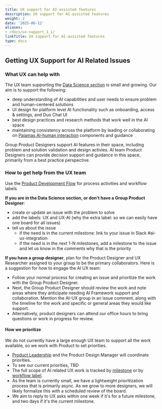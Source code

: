 ```yaml
---
title: UX support for AI-assisted features
description: UX support for AI-assisted features
weight: 2
date: '2025-06-12'
aliases:
- /docs/ux-support_1_1/
linkTitle: UX support for AI-assisted features
type: docs
---
```


## Getting UX Support for AI Related Issues

### What UX can help with

The UX team supporting the [Data Science section](/handbook/product/categories/#data-science-section) is small and growing. Our aim is to support the following:

* deep understanding of AI capabilities and user needs to ensure problem and human-centered solutions
* UI design for platform level AI functionality such as onboarding, access & settings, and Duo Chat UI
* best design practices and research methods that work well in the AI space
* maintaining consistency across the platform by leading or collaborating on [Pajamas AI-human interaction](https://design.gitlab.com/usability/ai-human-interaction) components and guidance

Group Product Designers support AI features in their space, including problem and solution validation and design activies. AI team Product Designers can provide decision support and guidance in this space, primarily from a best practice perspective.

### How to get help from the UX team

Use the [Product Development Flow](/handbook/product-development-flow/) for process activities and workflow labels

**If you are in the Data Science section, or don't have a Group Product Designer**:

* create or update an issue with the problem to solve
* add the labels: UX and UX-AI (why the extra label: so we can easily have one board for all issues)
* tell us about the issue
  * if the need is in the current milestone: link to your issue in Slack #ai-ux-integration
  * if the need is in the next 1-N milestones, add a milestone to the issue and let us know in the comments why that is the priority

**If you have a group designer**, plan for the Product Designer and UX Researcher assigned to your group to be the primary collaborators. Here is a suggestion for how to engage the AI UX team:

* Follow your normal process for creating an issue and prioritize the work with the Group Product Designer.
* Next, the Group Product Designer should review the work and note areas where they anticipate needing AI Framework support and collaboration. Mention the AI-UX group in an issue comment, along with the timeline for the work and specific or general areas they would like support.
* Alternatively, product designers can attend our office hours to bring questions or work in progress for review.

#### How we prioritize

We do not currently have a large enough UX team to support all the work available, so we work with Product to set priorities.

* [Product Leadership](/handbook/product/categories/#data-science-section) and the Product Design Manager will coordinate priorities.
* To see our current priorities, TBD
* The full scope of AI related UX work is tracked by [milestone](https://gitlab.com/groups/gitlab-org/-/boards/7462103?label_name%5B%5D=AI-UX) or by [workflow label](https://gitlab.com/groups/gitlab-org/-/boards/7444721?label_name%5B%5D=AI-UX).
* As the team is currently small, we have a lightweight prioritization process that is primarily async. As we grow to more designers, we will likely formalize this with a scheduled review of the board.
* We aim to reply to UX asks within one week if it's for a future milestone, and two days if it's the current milestone.

